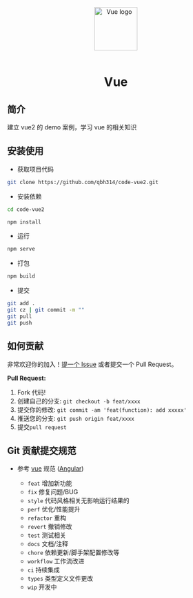 <div align="center"> <a href="https://github.com/qbh314/code-vue2.git"> <img width="100" src="https://vuejs.org/images/logo.png" alt="Vue logo"> </a> <br> <br>
<h1>Vue</h1>
</div>

## 简介

建立 vue2 的 demo 案例，学习 vue 的相关知识

## 安装使用

- 获取项目代码

```bash
git clone https://github.com/qbh314/code-vue2.git
```

- 安装依赖

```bash
cd code-vue2

npm install

```

- 运行

```bash
npm serve
```

- 打包

```bash
npm build
```

- 提交

```bash
git add .
git cz | git commit -m ""
git pull
git push
```

## 如何贡献

非常欢迎你的加入！[提一个 Issue](https://github.com/anncwb/vue-vben-admin/issues/new/choose) 或者提交一个 Pull Request。

**Pull Request:**

1. Fork 代码!
2. 创建自己的分支: `git checkout -b feat/xxxx`
3. 提交你的修改: `git commit -am 'feat(function): add xxxxx'`
4. 推送您的分支: `git push origin feat/xxxx`
5. 提交`pull request`

## Git 贡献提交规范

- 参考 [vue](https://github.com/vuejs/vue/blob/dev/.github/COMMIT_CONVENTION.md) 规范 ([Angular](https://github.com/conventional-changelog/conventional-changelog/tree/master/packages/conventional-changelog-angular))

  - `feat` 增加新功能
  - `fix` 修复问题/BUG
  - `style` 代码风格相关无影响运行结果的
  - `perf` 优化/性能提升
  - `refactor` 重构
  - `revert` 撤销修改
  - `test` 测试相关
  - `docs` 文档/注释
  - `chore` 依赖更新/脚手架配置修改等
  - `workflow` 工作流改进
  - `ci` 持续集成
  - `types` 类型定义文件更改
  - `wip` 开发中
